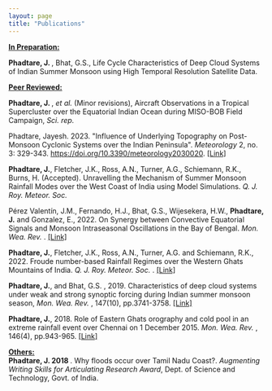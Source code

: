 ```yaml
---
layout: page
title: "Publications"
---
```

<ins><b>In Preparation:</b></ins> 

<b> Phadtare, J. </b>, Bhat, G.S., Life Cycle Characteristics of Deep Cloud Systems of Indian Summer Monsoon using High Temporal Resolution Satellite Data. <br>


 <ins><b>Peer Reviewed:</b></ins>


 
<b> Phadtare, J. </b>, <em> et al. </em> (Minor revisions),  Aircraft Observations in a Tropical Supercluster over the Equatorial Indian Ocean during MISO-BOB Field Campaign, <em> Sci. rep. </em><br> 

Phadtare, Jayesh. 2023. "Influence of Underlying Topography on Post-Monsoon Cyclonic Systems over the Indian Peninsula". <em> Meteorology </em> 2, no. 3: 329-343. https://doi.org/10.3390/meteorology2030020. <a href="https://www.mdpi.com/2674-0494/2/3/20" target="_blank" >[Link]</a> <br>

<b>Phadtare, J.</b>, Fletcher, J.K., Ross, A.N., Turner, A.G., Schiemann, R.K., Burns, H. (Accepted). Unravelling the Mechanism of Summer Monsoon Rainfall Modes over the West Coast of India using Model Simulations. <em> Q. J. Roy. Meteor. Soc. </em>

Pérez Valentín, J.M., Fernando, H.J., Bhat, G.S., Wijesekera, H.W., <b>Phadtare, J.</b> and Gonzalez, E., 2022. On Synergy between Convective Equatorial Signals and Monsoon Intraseasonal Oscillations in the Bay of Bengal. <em> Mon. Wea. Rev. </em>. <a href ="https://journals.ametsoc.org/view/journals/mwre/151/2/MWR-D-22-0076.1.xml"> [Link]</a>

<b>Phadtare, J.</b>, Fletcher, J.K., Ross, A.N., Turner, A.G. and Schiemann, R.K., 2022. Froude number-based
Rainfall Regimes over the Western Ghats Mountains of India. <em>  Q. J. Roy. Meteor. Soc. </em>
. <a href="https://rmets.onlinelibrary.wiley.com/doi/full/10.1002/qj.4367" target="_blank" >[Link]</a>

<b>Phadtare, J.</b>, and Bhat, G.S. , 2019. Characteristics of deep cloud systems under weak and strong synoptic
forcing during Indian summer monsoon season, <em> Mon. Wea. Rev. </em>, 147(10), pp.3741-3758. <a href="https://journals.ametsoc.org/view/journals/mwre/147/10/mwr-d-18-0346.1.xml" target="_blank" >[Link]</a>

<b>Phadtare, J.</b>, 2018. Role of Eastern Ghats orography and cold pool in an extreme rainfall event over Chennai
on 1 December 2015. <em> Mon. Wea. Rev. </em>, 146(4), pp.943-965. <a href="https://journals.ametsoc.org/view/journals/mwre/146/4/mwr-d-16-0473.1.xml" target="_blank" >[Link]</a>

<ins><b>Others:</b></ins> <br>
<b>Phadtare, J. 2018 </b>. Why floods occur over Tamil Nadu Coast?. <i> Augmenting Writing Skills for Articulating
Research Award</i>, Dept. of Science and Technology, Govt. of India.
